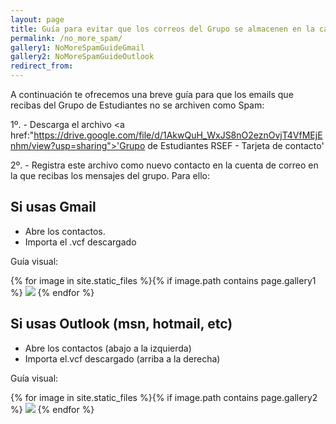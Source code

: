 ```yaml
---
layout: page
title: Guía para evitar que los correos del Grupo se almacenen en la carpeta de Spam.
permalink: /no_more_spam/
gallery1: NoMoreSpamGuideGmail
gallery2: NoMoreSpamGuideOutlook
redirect_from:
---
```


A continuación te ofrecemos una breve guía para que los emails que recibas del Grupo de Estudiantes no se archiven como Spam:

1º. - Descarga el archivo <a href:"https://drive.google.com/file/d/1AkwQuH_WxJS8nO2eznOvjT4VfMEjEnhm/view?usp=sharing">'Grupo de Estudiantes RSEF - Tarjeta de contacto'</a>

2º. - Registra este archivo como nuevo contacto en la cuenta de correo en la que recibas los mensajes del grupo. Para ello:

## Si usas Gmail

  - Abre los contactos.
  - Importa el .vcf descargado
  
  Guía visual:
  
<div class="carousel">
  {% for image in site.static_files %}{% if image.path contains page.gallery1 %}
  <a class="carousel-item" href="#{{ site.baseurl }}{{ image.path }}!"><img src="{{ site.baseurl }}{{ image.path }}"></a>
  {% endfor %}
</div>

## Si usas Outlook (msn, hotmail, etc)

  - Abre los contactos (abajo a la izquierda)
  - Importa el.vcf descargado (arriba a la derecha)
  
  Guía visual:
  
<div class="carousel">
  {% for image in site.static_files %}{% if image.path contains page.gallery2 %}
  <a class="carousel-item" href="#{{ site.baseurl }}{{ image.path }}!"><img src="{{ site.baseurl }}{{ image.path }}"></a>
  {% endfor %}
</div>


